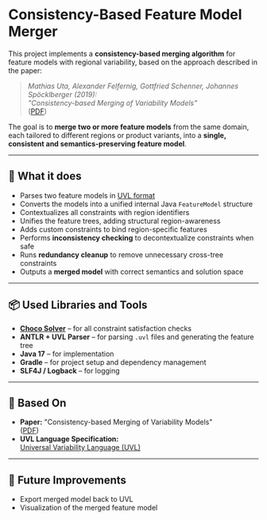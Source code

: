# Consistency-Based Feature Model Merger

This project implements a **consistency-based merging algorithm** for feature models with regional variability, based on the approach described in the paper:

> *Mathias Uta, Alexander Felfernig, Gottfried Schenner, Johannes Spöcklberger (2019):  
"Consistency-based Merging of Variability Models"*  
([PDF]([https://arxiv.org/pdf/1910.13234.pdf](https://ceur-ws.org/Vol-2467/paper-02.pdf)))

The goal is to **merge two or more feature models** from the same domain, each tailored to different regions or product variants, into a **single, consistent and semantics-preserving feature model**.

---

## 🧠 What it does

- Parses two feature models in [UVL format](https://github.com/Universal-Variability-Language/uvl-models)
- Converts the models into a unified internal Java `FeatureModel` structure
- Contextualizes all constraints with region identifiers
- Unifies the feature trees, adding structural region-awareness
- Adds custom constraints to bind region-specific features
- Performs **inconsistency checking** to decontextualize constraints when safe
- Runs **redundancy cleanup** to remove unnecessary cross-tree constraints
- Outputs a **merged model** with correct semantics and solution space

---

## 📦 Used Libraries and Tools

- **[Choco Solver](https://choco-solver.org/)** – for all constraint satisfaction checks
- **ANTLR + UVL Parser** – for parsing `.uvl` files and generating the feature tree
- **Java 17** – for implementation
- **Gradle** – for project setup and dependency management
- **SLF4J / Logback** – for logging

---

## 🔬 Based On

- **Paper:** "Consistency-based Merging of Variability Models"  
  ([PDF](https://arxiv.org/pdf/1910.13234.pdf))
- **UVL Language Specification:**  
  [Universal Variability Language (UVL)](https://github.com/Universal-Variability-Language)

---

## 🚀 Future Improvements

- Export merged model back to UVL
- Visualization of the merged feature model
